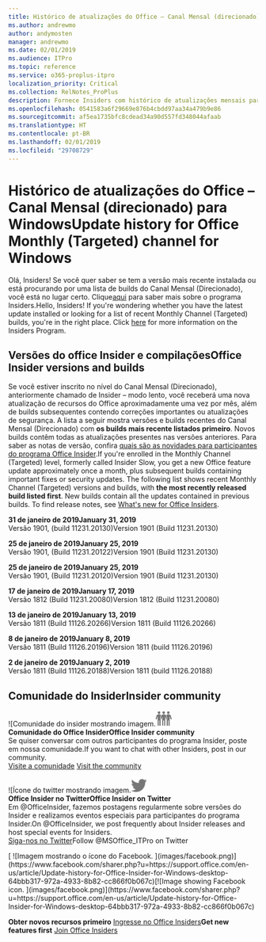 ```yaml
---
title: Histórico de atualizações do Office – Canal Mensal (direcionado)
ms.author: andrewmo
author: andymosten
manager: andrewmo
ms.date: 02/01/2019
ms.audience: ITPro
ms.topic: reference
ms.service: o365-proplus-itpro
localization_priority: Critical
ms.collection: RelNotes_ProPlus
description: Fornece Insiders com histórico de atualizações mensais para os lançamentos do Canal Mensal Direcionado para a área de trabalho do Windows
ms.openlocfilehash: 0541583a6f29669e876b4cbdd97aa34a479b9e86
ms.sourcegitcommit: af5ea1735bfc8cdead34a90d557fd348044afaab
ms.translationtype: HT
ms.contentlocale: pt-BR
ms.lasthandoff: 02/01/2019
ms.locfileid: "29708729"
---
```

# <a name="update-history-for-office-monthly-targeted-channel-for-windows"></a><span data-ttu-id="c6673-103">Histórico de atualizações do Office – Canal Mensal (direcionado) para Windows</span><span class="sxs-lookup"><span data-stu-id="c6673-103">Update history for Office Monthly (Targeted) channel for Windows</span></span>

<span data-ttu-id="c6673-p101">Olá, Insiders! Se você quer saber se tem a versão mais recente instalada ou está procurando por uma lista de builds do Canal Mensal (Direcionado), você está no lugar certo.                                                                    Clique[aqui](https://insider.office.com/) para saber mais sobre o programa Insiders.</span><span class="sxs-lookup"><span data-stu-id="c6673-p101">Hello, Insiders! If you're wondering whether you have the latest update installed or looking for a list of recent Monthly Channel (Targeted) builds, you're in the right place. Click [here](https://insider.office.com/) for more information on the Insiders Program.</span></span>

## <a name="office-insider-versions-and-builds"></a><span data-ttu-id="c6673-107">Versões do office Insider e compilações</span><span class="sxs-lookup"><span data-stu-id="c6673-107">Office Insider versions and builds</span></span>

<span data-ttu-id="c6673-p102">Se você estiver inscrito no nível do Canal Mensal (Direcionado), anteriormente chamado de Insider – modo lento, você receberá uma nova atualização de recursos do Office aproximadamente uma vez por mês, além de builds subsequentes contendo correções importantes ou atualizações de segurança. A lista a seguir mostra versões e builds recentes do Canal Mensal (Direcionado) com **os builds mais recente listados primeiro**. Novos builds contêm todas as atualizações presentes nas versões anteriores. Para saber as notas de versão, confira [quais são as novidades para participantes do programa Office Insider](https://support.office.com/pt-BR/article/what-s-new-for-office-insiders-c152d1e2-96ff-4ce9-8c14-e74e13847a24).</span><span class="sxs-lookup"><span data-stu-id="c6673-p102">If you're enrolled in the Monthly Channel (Targeted) level, formerly called Insider Slow, you get a new Office feature update approximately once a month, plus subsequent builds containing important fixes or security updates. The following list shows recent Monthly Channel (Targeted) versions and builds, with **the most recently released build listed first**. New builds contain all the updates contained in previous builds. To find release notes, see [What's new for Office Insiders](https://support.office.com/pt-BR/article/what-s-new-for-office-insiders-c152d1e2-96ff-4ce9-8c14-e74e13847a24).</span></span>

<span data-ttu-id="c6673-112">**31 de janeiro de 2019**</span><span class="sxs-lookup"><span data-stu-id="c6673-112">**January 31, 2019**</span></span><br/> <span data-ttu-id="c6673-113">Versão 1901, (build 11231.20130)</span><span class="sxs-lookup"><span data-stu-id="c6673-113">Version 1901 (Build 11231.20130)</span></span><br/> 

<span data-ttu-id="c6673-114">**25 de janeiro de 2019**</span><span class="sxs-lookup"><span data-stu-id="c6673-114">**January 25, 2019**</span></span><br/> <span data-ttu-id="c6673-115">Versão 1901, (Build 11231.20122)</span><span class="sxs-lookup"><span data-stu-id="c6673-115">Version 1901 (Build 11231.20130)</span></span><br/> 

<span data-ttu-id="c6673-116">**25 de janeiro de 2019**</span><span class="sxs-lookup"><span data-stu-id="c6673-116">**January 25, 2019**</span></span><br/> <span data-ttu-id="c6673-117">Versão 1901, (Build 11231.20120)</span><span class="sxs-lookup"><span data-stu-id="c6673-117">Version 1901 (Build 11231.20130)</span></span><br/> 

<span data-ttu-id="c6673-118">**17 de janeiro de 2019**</span><span class="sxs-lookup"><span data-stu-id="c6673-118">**January 17, 2019**</span></span><br/> <span data-ttu-id="c6673-119">Versão 1812 (Build 11231.20080)</span><span class="sxs-lookup"><span data-stu-id="c6673-119">Version 1812 (Build 11231.20080)</span></span><br/> 

<span data-ttu-id="c6673-120">**13 de janeiro de 2019**</span><span class="sxs-lookup"><span data-stu-id="c6673-120">**January 13, 2019**</span></span><br/> <span data-ttu-id="c6673-121">Versão 1811 (Build 11126.20266)</span><span class="sxs-lookup"><span data-stu-id="c6673-121">Version 1811 (Build 11126.20266)</span></span><br/>

<span data-ttu-id="c6673-122">**8 de janeiro de 2019**</span><span class="sxs-lookup"><span data-stu-id="c6673-122">**January 8, 2019**</span></span><br/> <span data-ttu-id="c6673-123">Versão 1811 (Build 11126.20196)</span><span class="sxs-lookup"><span data-stu-id="c6673-123">Version 1811 (build 11126.20196)</span></span><br/> 

<span data-ttu-id="c6673-124">**2 de janeiro de 2019**</span><span class="sxs-lookup"><span data-stu-id="c6673-124">**January 2, 2019**</span></span><br/> <span data-ttu-id="c6673-125">Versão 1811 (Build 11126.20188)</span><span class="sxs-lookup"><span data-stu-id="c6673-125">Version 1811 (build 11126.20188)</span></span><br/> 


## <a name="insider-community"></a><span data-ttu-id="c6673-126">Comunidade do Insider</span><span class="sxs-lookup"><span data-stu-id="c6673-126">Insider community</span></span>

<span data-ttu-id="c6673-127">![Comunidade do insider mostrando imagem.</span><span class="sxs-lookup"><span data-stu-id="c6673-127">![Image showing insider community.</span></span> ](images/insidercommunity.png)<br/>
<span data-ttu-id="c6673-128">**Comunidade do Office Insider**</span><span class="sxs-lookup"><span data-stu-id="c6673-128">**Office Insider community**</span></span><br/> <span data-ttu-id="c6673-129">Se quiser conversar com outros participantes do programa Insider, poste em nossa comunidade.</span><span class="sxs-lookup"><span data-stu-id="c6673-129">If you want to chat with other Insiders, post in our community.</span></span><br/><span data-ttu-id="c6673-130"> 
[Visite a comunidade](https://go.microsoft.com/fwlink/?linkid=843493)</span><span class="sxs-lookup"><span data-stu-id="c6673-130"> 
[Visit the community](https://go.microsoft.com/fwlink/?linkid=843493)</span></span><br/> 

<span data-ttu-id="c6673-131">![Ícone do twitter mostrando imagem.</span><span class="sxs-lookup"><span data-stu-id="c6673-131">![Image showing twitter icon.</span></span> ](images/twitter.png)<br/>
<span data-ttu-id="c6673-132">**Office Insider no Twitter**</span><span class="sxs-lookup"><span data-stu-id="c6673-132">**Office Insider on Twitter**</span></span><br/> <span data-ttu-id="c6673-133">Em @OfficeInsider, fazemos postagens regularmente sobre versões do Insider e realizamos eventos especiais para participantes do programa Insider.</span><span class="sxs-lookup"><span data-stu-id="c6673-133">On @OfficeInsider, we post frequently about Insider releases and host special events for Insiders.</span></span><br/><span data-ttu-id="c6673-134"> 
[Siga-nos no Twitter](https://go.microsoft.com/fwlink/?linkid=717717)</span><span class="sxs-lookup"><span data-stu-id="c6673-134">Follow @MSOffice_ITPro on Twitter</span></span><br/> 

<span data-ttu-id="c6673-135">
  [
  ![Imagem mostrando o ícone do Facebook. ](images/facebook.png)](https://www.facebook.com/sharer.php?u=https://support.office.com/en-us/article/Update-history-for-Office-Insider-for-Windows-desktop-64bbb317-972a-4933-8b82-cc866f0b067c)</span><span class="sxs-lookup"><span data-stu-id="c6673-135">[![Image showing Facebook icon. ](images/facebook.png)](https://www.facebook.com/sharer.php?u=https://support.office.com/en-us/article/Update-history-for-Office-Insider-for-Windows-desktop-64bbb317-972a-4933-8b82-cc866f0b067c)</span></span>       


<span data-ttu-id="c6673-136">**Obter novos recursos primeiro**
[Ingresse no Office Insiders](https://insider.office.com/)</span><span class="sxs-lookup"><span data-stu-id="c6673-136">**Get new features first**
[Join Office Insiders](https://insider.office.com/)</span></span>